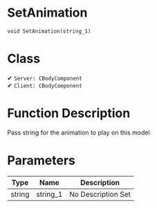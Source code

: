 # SetAnimation
```
void SetAnimation(string_1)
```
# Class
✔ `Server: CBodyComponent`  
✔ `Client: CBodyComponent`  

# Function Description
Pass string for the animation to play on this model
# Parameters
Type|Name|Description
--|--|--
string|string_1|No Description Set
